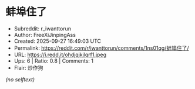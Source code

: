 # 蚌埠住了

- Subreddit: r_iwanttorun
- Author: FreeXiJinpingAss
- Created: 2025-09-27 16:49:03 UTC
- Permalink: https://reddit.com/r/iwanttorun/comments/1ns01qg/蚌埠住了/
- URL: https://i.redd.it/ohdjqjkjlqrf1.jpeg
- Ups: 6 | Ratio: 0.8 | Comments: 1
- Flair: 炒作狗

_(no selftext)_
